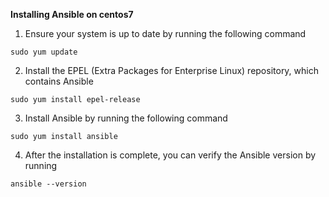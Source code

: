 **Installing Ansible on centos7**

1. Ensure your system is up to date by running the following command
```
sudo yum update
```

2. Install the EPEL (Extra Packages for Enterprise Linux) repository, which contains Ansible
```
sudo yum install epel-release
```

3. Install Ansible by running the following command
```
sudo yum install ansible
```

4. After the installation is complete, you can verify the Ansible version by running
```
ansible --version
```
